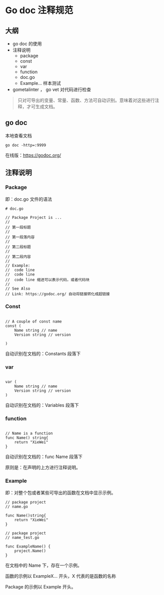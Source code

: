 # Go doc 注释规范


## 大纲

- go doc 的使用
- 注释说明
    - package
    - const
    - var
    - function
    - doc.go
    - Example... 样本测试
- gometalinter ， go vet 对代码进行检查


> 只对可导出的变量、常量、函数、方法可自动识别。意味着对这些进行注释，才可生成文档。


## go doc

本地查看文档

``` 
go doc -http=:9999

```

在线版：https://godoc.org/

## 注释说明

### Package 

即：doc.go 文件的语法

``` 
# doc.go

// Package Project is ...
// 
// 第一段标题
// 
// 第一段落内容
// 
// 第二段标题
//
// 第二段内容
//
// Example:
//  code line
//  code line
//  code line 缩进可以表示代码，或者代码块
// 
// See Also
// Link: https://godoc.org/ 自动将链接转化成超链接

```

### Const

``` 

// A couple of const name
const (
    Name string // name
    Version string // version
    
)
``` 

自动识别在文档的：Constants 段落下

### var 

``` 

var (
    Name string // name
    Version string // version
)
```

自动识别在文档的：Variables 段落下

### function 

``` 

// Name is a function
func Name() string{
    return "XieWei"
}

```

自动识别在文档的：func Name 段落下

原则是：在声明的上方进行注释说明。

### Example

即：对整个包或者某些可导出的函数在文档中显示示例。

``` 
// package project
// name.go

func Name()string{
    return "XieWei"
}
```

``` 
// package project
// name_test.go

func ExampleName() {
    project.Name()
}

```

在文档中的 Name 下，存在一个示例。


函数的示例以 ExampleX... 开头，X 代表的是函数的名称

Package 的示例以 Example 开头。

